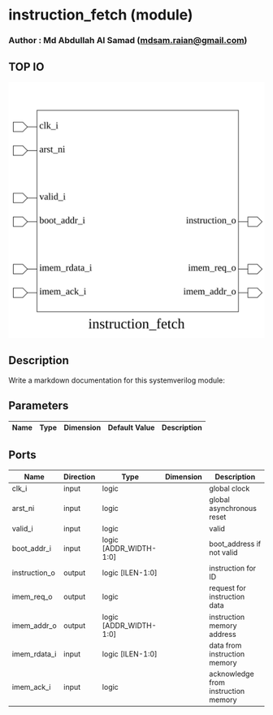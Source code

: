 # instruction_fetch (module)

### Author : Md Abdullah Al Samad (mdsam.raian@gmail.com)

## TOP IO
<img src="./instruction_fetch_top.svg">

## Description

Write a markdown documentation for this systemverilog module:

## Parameters
|Name|Type|Dimension|Default Value|Description|
|-|-|-|-|-|

## Ports
|Name|Direction|Type|Dimension|Description|
|-|-|-|-|-|
|clk_i|input|logic||global clock|
|arst_ni|input|logic||global asynchronous reset|
|valid_i|input|logic||valid|
|boot_addr_i|input|logic [ADDR_WIDTH-1:0]||boot_address if not valid|
|instruction_o|output|logic [ILEN-1:0]||instruction for ID|
|imem_req_o|output|logic||request for instruction data|
|imem_addr_o|output|logic [ADDR_WIDTH-1:0]||instruction memory address|
|imem_rdata_i|input|logic [ILEN-1:0]||data from instruction memory|
|imem_ack_i|input|logic||acknowledge from instruction memory|
